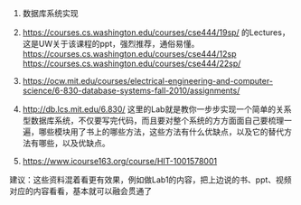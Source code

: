1. 数据库系统实现

2. https://courses.cs.washington.edu/courses/cse444/19sp/ 的Lectures，这是UW关于该课程的ppt，强烈推荐，通俗易懂。 https://courses.cs.washington.edu/courses/cse444/12sp
   https://courses.cs.washington.edu/courses/cse444/22sp/

3. https://ocw.mit.edu/courses/electrical-engineering-and-computer-science/6-830-database-systems-fall-2010/assignments/ 
4. http://db.lcs.mit.edu/6.830/
这里的Lab就是教你一步步实现一个简单的关系型数据库系统，不仅要写完代码，而且要对整个系统的方方面面自己要梳理一遍，哪些模块用了书上的哪些方法，这些方法有什么优缺点，以及它的替代方法有哪些，以及优缺点。

4. https://www.icourse163.org/course/HIT-1001578001

建议：这些资料混着看更有效果，例如做Lab1的内容，把上边说的书、ppt、视频对应的内容看看，基本就可以融会贯通了